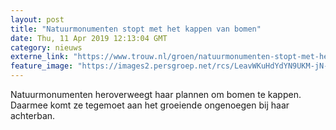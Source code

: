 ```yaml
---
layout: post
title: "Natuurmonumenten stopt met het kappen van bomen"
date: Thu, 11 Apr 2019 12:13:04 GMT
category: nieuws
externe_link: "https://www.trouw.nl/groen/natuurmonumenten-stopt-met-het-kappen-van-bomen~a3efd915/"
feature_image: "https://images2.persgroep.net/rcs/LeavWKuHdYdYN9UKM-jN-AvTKw4/diocontent/56578929/_focus/0.61/0.24/_fill/230/230?appId=e9b4e2a1869038ffcaf318a6d1463b0b&quality=0.9&format=jpeg"
---
```


Natuurmonumenten heroverweegt haar plannen om bomen te kappen. Daarmee komt ze tegemoet aan het groeiende ongenoegen bij haar achterban.
